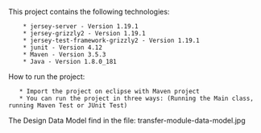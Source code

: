 This project contains the following technologies:

        * jersey-server - Version 1.19.1
        * jersey-grizzly2 - Version 1.19.1
        * jersey-test-framework-grizzly2 - Version 1.19.1
        * junit - Version 4.12
        * Maven - Version 3.5.3
        * Java - Version 1.8.0_181
        
How to run the project:

       * Import the project on eclipse with Maven project
       * You can run the project in three ways: (Running the Main class, running Maven Test or JUnit Test)

The Design Data Model find in the file: transfer-module-data-model.jpg
